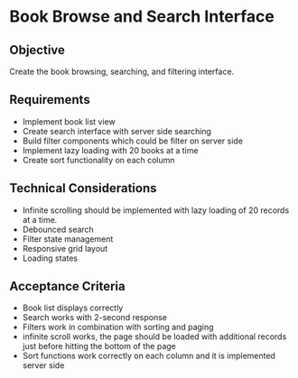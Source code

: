 # Book Browse and Search Interface

## Objective
Create the book browsing, searching, and filtering interface.

## Requirements
- Implement book list view
- Create search interface with server side searching
- Build filter components which could be filter on server side
- Implement lazy loading with 20 books at a time
- Create sort functionality on each column

## Technical Considerations
- Infinite scrolling should be implemented with lazy loading of 20 records at a time.
- Debounced search
- Filter state management
- Responsive grid layout
- Loading states

## Acceptance Criteria
- Book list displays correctly
- Search works with 2-second response
- Filters work in combination with sorting and paging
- infinite scroll works, the page should be loaded with additional records just before hitting the bottom of the page 
- Sort functions work correctly on each column and it is implemented server side
